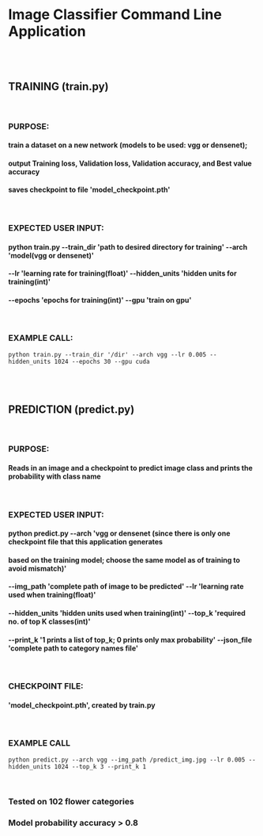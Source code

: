 # Image Classifier Command Line Application 

<br/>
<br/>

## TRAINING (train.py)

<br/>

### PURPOSE:
####   train a dataset on a new network (models to be used: vgg or densenet); 
####   output Training loss, Validation loss, Validation accuracy, and Best value accuracy
####   saves checkpoint to file 'model_checkpoint.pth' 

<br/>

### EXPECTED USER INPUT:
####   python train.py --train_dir 'path to desired directory for training' --arch 'model(vgg or densenet)' 
####   --lr 'learning rate for training(float)' --hidden_units 'hidden units for training(int)' 
####   --epochs 'epochs for training(int)' --gpu 'train on gpu'

<br/>

### EXAMPLE CALL:
```python train.py --train_dir '/dir' --arch vgg --lr 0.005 --hidden_units 1024 --epochs 30 --gpu cuda``` 

<br/>
<br/>

## PREDICTION (predict.py)

<br/>

### PURPOSE:
####   Reads in an image and a checkpoint to predict image class and prints the probability with class name  

<br/>

### EXPECTED USER INPUT:
####  python predict.py --arch 'vgg or densenet (since there is only one checkpoint file that this application generates 
####  based on the training model; choose the same model as of training to avoid mismatch)' 
####  --img_path 'complete path of image to be predicted' --lr 'learning rate used when training(float)' 
####  --hidden_units 'hidden units used when training(int)' --top_k 'required no. of top K classes(int)'
####  --print_k '1 prints a list of top_k; 0 prints only max probability' --json_file 'complete path to category names file'

<br/>

### CHECKPOINT FILE:
####   'model_checkpoint.pth', created by train.py 

<br/>

### EXAMPLE CALL   
```python predict.py --arch vgg --img_path /predict_img.jpg --lr 0.005 --hidden_units 1024 --top_k 3 --print_k 1```

<br/>

### Tested on 102 flower categories
### Model probability accuracy > 0.8
